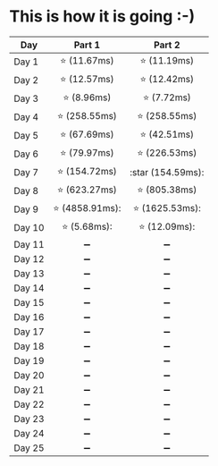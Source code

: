 # This is how it is going :-)
|**Day**|**Part 1**|**Part 2**|
|--|:--:|:--:|
|Day 1| :star: (11.67ms) | :star: (11.19ms)|
|Day 2| :star: (12.57ms) | :star: (12.42ms) |
|Day 3| :star: (8.96ms) | :star: (7.72ms) |
|Day 4| :star: (258.55ms) | :star: (258.55ms) |
|Day 5| :star: (67.69ms) | :star: (42.51ms) |
|Day 6| :star: (79.97ms) | :star: (226.53ms) |
|Day 7| :star: (154.72ms) | :star (154.59ms): |
|Day 8| :star: (623.27ms) | :star: (805.38ms) |
|Day 9| :star: (4858.91ms): | :star: (1625.53ms): |
|Day 10| :star: (5.68ms): | :star: (12.09ms): |
|Day 11| :heavy_minus_sign: | :heavy_minus_sign: |
|Day 12| :heavy_minus_sign: | :heavy_minus_sign: |
|Day 13| :heavy_minus_sign: | :heavy_minus_sign: |
|Day 14| :heavy_minus_sign: | :heavy_minus_sign: |
|Day 15| :heavy_minus_sign: | :heavy_minus_sign: |
|Day 16| :heavy_minus_sign: | :heavy_minus_sign: |
|Day 17| :heavy_minus_sign: | :heavy_minus_sign: |
|Day 18| :heavy_minus_sign: | :heavy_minus_sign: |
|Day 19| :heavy_minus_sign: | :heavy_minus_sign: |
|Day 20| :heavy_minus_sign: | :heavy_minus_sign: |
|Day 21| :heavy_minus_sign: | :heavy_minus_sign: |
|Day 22| :heavy_minus_sign: | :heavy_minus_sign: |
|Day 23| :heavy_minus_sign: | :heavy_minus_sign: |
|Day 24| :heavy_minus_sign: | :heavy_minus_sign: |
|Day 25| :heavy_minus_sign: | :heavy_minus_sign: |
